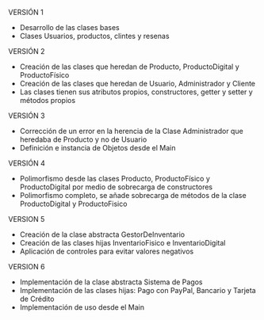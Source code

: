 VERSIÓN 1
-  Desarrollo de las clases bases
-  Clases Usuarios, productos, clintes y resenas

VERSIÓN 2
- Creación de las clases que heredan de Producto, ProductoDigital y ProductoFísico
- Creación de las clases que heredan de Usuario, Administrador y Cliente
- Las clases tienen sus atributos propios, constructores, getter y setter y métodos propios
  
VERSIÓN 3
- Corrección de un error en la herencia de la Clase Administrador que heredaba de Producto y no de Usuario
- Definición e instancia de Objetos desde el Main

VERSIÓN 4
- Polimorfismo desde las clases Producto, ProductoFísico y ProductoDigital por medio de sobrecarga de constructores
- Polimorfismo completo, se añade sobrecarga de métodos de la clase ProductoDigital y ProductoFisico

VERSION 5
- Creación de la clase abstracta GestorDeInventario
- Creación de las clases hijas InventarioFisico e InventarioDigital
- Aplicación de controles para evitar valores negativos

VERSION 6
- Implementación de la clase abstracta Sistema de Pagos
- Implementación de las clases hijas: Pago con PayPal, Bancario y Tarjeta de Crédito
- Implementación de uso desde el Main

